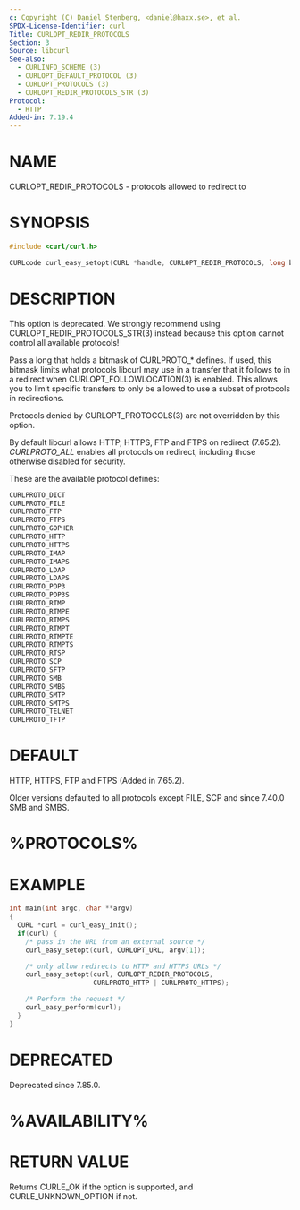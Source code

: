 ```yaml
---
c: Copyright (C) Daniel Stenberg, <daniel@haxx.se>, et al.
SPDX-License-Identifier: curl
Title: CURLOPT_REDIR_PROTOCOLS
Section: 3
Source: libcurl
See-also:
  - CURLINFO_SCHEME (3)
  - CURLOPT_DEFAULT_PROTOCOL (3)
  - CURLOPT_PROTOCOLS (3)
  - CURLOPT_REDIR_PROTOCOLS_STR (3)
Protocol:
  - HTTP
Added-in: 7.19.4
---
```


# NAME

CURLOPT_REDIR_PROTOCOLS - protocols allowed to redirect to

# SYNOPSIS

~~~c
#include <curl/curl.h>

CURLcode curl_easy_setopt(CURL *handle, CURLOPT_REDIR_PROTOCOLS, long bitmask);
~~~

# DESCRIPTION

This option is deprecated. We strongly recommend using
CURLOPT_REDIR_PROTOCOLS_STR(3) instead because this option cannot
control all available protocols!

Pass a long that holds a bitmask of CURLPROTO_* defines. If used, this bitmask
limits what protocols libcurl may use in a transfer that it follows to in a
redirect when CURLOPT_FOLLOWLOCATION(3) is enabled. This allows you to
limit specific transfers to only be allowed to use a subset of protocols in
redirections.

Protocols denied by CURLOPT_PROTOCOLS(3) are not overridden by this
option.

By default libcurl allows HTTP, HTTPS, FTP and FTPS on redirect (7.65.2).
*CURLPROTO_ALL* enables all protocols on redirect, including those
otherwise disabled for security.

These are the available protocol defines:
~~~c
CURLPROTO_DICT
CURLPROTO_FILE
CURLPROTO_FTP
CURLPROTO_FTPS
CURLPROTO_GOPHER
CURLPROTO_HTTP
CURLPROTO_HTTPS
CURLPROTO_IMAP
CURLPROTO_IMAPS
CURLPROTO_LDAP
CURLPROTO_LDAPS
CURLPROTO_POP3
CURLPROTO_POP3S
CURLPROTO_RTMP
CURLPROTO_RTMPE
CURLPROTO_RTMPS
CURLPROTO_RTMPT
CURLPROTO_RTMPTE
CURLPROTO_RTMPTS
CURLPROTO_RTSP
CURLPROTO_SCP
CURLPROTO_SFTP
CURLPROTO_SMB
CURLPROTO_SMBS
CURLPROTO_SMTP
CURLPROTO_SMTPS
CURLPROTO_TELNET
CURLPROTO_TFTP
~~~

# DEFAULT

HTTP, HTTPS, FTP and FTPS (Added in 7.65.2).

Older versions defaulted to all protocols except FILE, SCP and since 7.40.0
SMB and SMBS.

# %PROTOCOLS%

# EXAMPLE

~~~c
int main(int argc, char **argv)
{
  CURL *curl = curl_easy_init();
  if(curl) {
    /* pass in the URL from an external source */
    curl_easy_setopt(curl, CURLOPT_URL, argv[1]);

    /* only allow redirects to HTTP and HTTPS URLs */
    curl_easy_setopt(curl, CURLOPT_REDIR_PROTOCOLS,
                     CURLPROTO_HTTP | CURLPROTO_HTTPS);

    /* Perform the request */
    curl_easy_perform(curl);
  }
}
~~~

# DEPRECATED

Deprecated since 7.85.0.

# %AVAILABILITY%

# RETURN VALUE

Returns CURLE_OK if the option is supported, and CURLE_UNKNOWN_OPTION if not.
